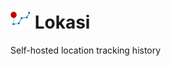 # <img src="webui/public/lokasi.png" width=32 height=32> Lokasi

Self-hosted location tracking history
